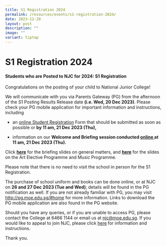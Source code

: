 ```yaml
---
title: S1 Registration 2024
permalink: /resources/events/s1-registration-2024/
date: 2023-12-20
layout: post
description: ""
image: ""
variant: tiptap
---
```

<h1><strong>S1 Registration 2024</strong></h1><h4><strong>Students who are Posted to NJC for 2024: S1 Registration</strong></h4><p>Congratulations on the posting of your child to National Junior College!</p><p>We will communicate with you via Parents Gateway (PG) from the afternoon of the S1 Posting Results Release date <strong>(i.e. Wed, 20 Dec 2023)</strong>. Please check your PG mobile application for important information and instructions, including</p><ul data-tight="true" class="tight"><li><p>an <a href="https://form.gov.sg/6555a2a544230a00118a2a22" rel="noopener noreferrer nofollow" target="_blank">online Student Registration</a> Form that should be submitted as soon as possible or <strong>by 11 am, 21 Dec 2023 (Thu),</strong></p></li><li><p>information on our <strong>Welcome and Briefing session conducted <u>online </u>at 11 am, 21 Dec 2023 (Thu).</strong></p></li></ul><p>Click <strong><u>here</u></strong> for the briefing slides on general matters, and <strong><u>here</u></strong> for the slides on the Art Elective Programme and Music Programme.</p><p>Please note that there is no need to visit the school in person for the S1 Registration.</p><p>The purchase of school uniform and books can be done online, or at NJC on <strong>26 and 27 Dec 2023 (Tue and Wed)</strong>; details will be found in the PG notification as well. If you are not already familiar with PG, you may visit <a href="http://pg.moe.edu.sg/#home" rel="noopener noreferrer nofollow" target="_blank">http://pg.moe.edu.sg/#home</a> for more information. Links to download the PG mobile application are also found in the PG website.</p><p>Should you have any queries, or if you are unable to access PG, please contact the College at 6466 1144 or email us at <a href="mailto:njc@moe.edu.sg" rel="noopener noreferrer nofollow" target="_blank">njc@moe.edu.sg</a>. If you would like to appeal to join NJC, please click <a href="https://form.gov.sg/655457cd002c8c0012d1c38e" rel="noopener noreferrer nofollow" target="_blank">here</a><strong> </strong>for information and instructions.</p><p>Thank you.</p>